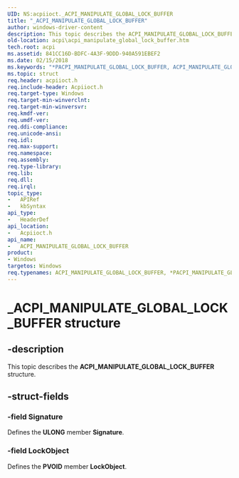 ```yaml
---
UID: NS:acpiioct._ACPI_MANIPULATE_GLOBAL_LOCK_BUFFER
title: "_ACPI_MANIPULATE_GLOBAL_LOCK_BUFFER"
author: windows-driver-content
description: This topic describes the ACPI_MANIPULATE_GLOBAL_LOCK_BUFFER structure.
old-location: acpi\acpi_manipulate_global_lock_buffer.htm
tech.root: acpi
ms.assetid: 841CC16D-BDFC-4A3F-9DDD-940A591EBEF2
ms.date: 02/15/2018
ms.keywords: "*PACPI_MANIPULATE_GLOBAL_LOCK_BUFFER, ACPI_MANIPULATE_GLOBAL_LOCK_BUFFER, ACPI_MANIPULATE_GLOBAL_LOCK_BUFFER structure [ACPI Devices], PACPI_MANIPULATE_GLOBAL_LOCK_BUFFER, PACPI_MANIPULATE_GLOBAL_LOCK_BUFFER structure pointer [ACPI Devices], _ACPI_MANIPULATE_GLOBAL_LOCK_BUFFER, acpi.acpi_manipulate_global_lock_buffer, acpiioct/ACPI_MANIPULATE_GLOBAL_LOCK_BUFFER, acpiioct/PACPI_MANIPULATE_GLOBAL_LOCK_BUFFER"
ms.topic: struct
req.header: acpiioct.h
req.include-header: Acpiioct.h
req.target-type: Windows
req.target-min-winverclnt: 
req.target-min-winversvr: 
req.kmdf-ver: 
req.umdf-ver: 
req.ddi-compliance: 
req.unicode-ansi: 
req.idl: 
req.max-support: 
req.namespace: 
req.assembly: 
req.type-library: 
req.lib: 
req.dll: 
req.irql: 
topic_type:
-	APIRef
-	kbSyntax
api_type:
-	HeaderDef
api_location:
-	Acpiioct.h
api_name:
-	ACPI_MANIPULATE_GLOBAL_LOCK_BUFFER
product:
- Windows
targetos: Windows
req.typenames: ACPI_MANIPULATE_GLOBAL_LOCK_BUFFER, *PACPI_MANIPULATE_GLOBAL_LOCK_BUFFER
---
```


# _ACPI_MANIPULATE_GLOBAL_LOCK_BUFFER structure


## -description


This topic describes the  <b>ACPI_MANIPULATE_GLOBAL_LOCK_BUFFER</b> structure.


## -struct-fields




### -field Signature

Defines the <b>ULONG</b> member <b>Signature</b>.


### -field LockObject

Defines the <b>PVOID</b> member <b>LockObject</b>.

